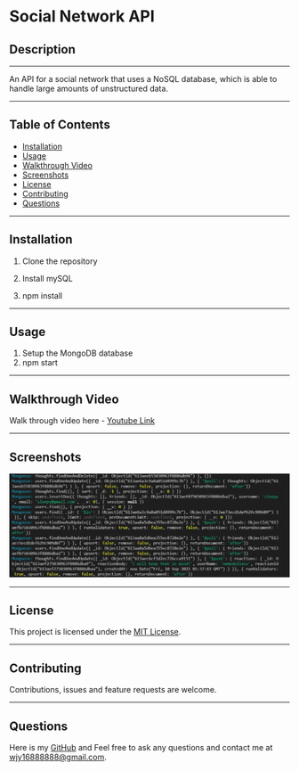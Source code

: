 # Social Network API

## Description

---

An API for a social network that uses a NoSQL database, which is able to handle large amounts of unstructured data.

---

## Table of Contents

  - [Installation](#installation)
  - [Usage](#usage)
  - [Walkthrough Video](#walkthrough-video)
  - [Screenshots](#Screenshots)
  - [License](#License)
  - [Contributing](#Contributing)
  - [Questions](#Questions)

---

## Installation


1. Clone the repository
   
2. Install mySQL
   
3. npm install

---

## Usage

1. Setup the MongoDB database
2. npm start

---

## Walkthrough Video

Walk through video here - [Youtube Link](https://www.youtube.com/watch?v=DYJ3OeqlAW4)

---

## Screenshots

![](source/images/noSQL.jpg)

---

## License

This project is licensed under the [MIT License](https://choosealicense.com/licenses/mit).

---

## Contributing

Contributions, issues and feature requests are welcome.

---

## Questions

Here is my [GitHub](https://github.com/chunngaimo)
and Feel free to ask any questions and contact me at wjy16888888@gmail.com.